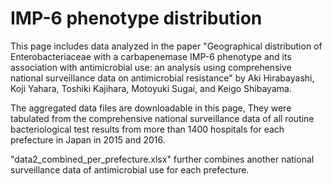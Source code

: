 # IMP-6 phenotype distribution 
This page includes data analyzed in the paper "Geographical distribution of Enterobacteriaceae with a carbapenemase IMP-6 phenotype and its association with antimicrobial use: an analysis using comprehensive national surveillance data on antimicrobial resistance" by Aki Hirabayashi, Koji Yahara, Toshiki Kajihara, Motoyuki Sugai, and Keigo Shibayama. 



The aggregated data files are downloadable in this page,  They were tabulated from the comprehensive national surveillance data of all routine bacteriological test results from more than 1400 hospitals for each prefecture in Japan in 2015 and 2016.  

"data2_combined_per_prefecture.xlsx" further combines another national surveillance data of antimicrobial use for each prefecture.


